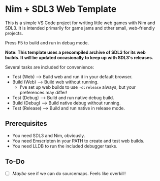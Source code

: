 
# Nim + SDL3 Web Template

This is a simple VS Code project for writing little web games with Nim and SDL3.
It is intended primarily for game jams and other small, web-friendly projects.

Press F5 to build and run in debug mode.

**Note: This template uses a precompiled archive of SDL3 for its web builds.
It will be updated occasionally to keep up with SDL3's releases.**

Several tasks are included for convenience:
- Test (Web) --> Build web and run it in your default browser.
- Build (Web) --> Build web without running.
  - I've set up web builds to use `-d:release` always, but your preferences may differ!
- Test (Debug) --> Build and run native debug build.
- Build (Debug) --> Build native debug without running.
- Test (Release) --> Build and run native in release mode.


## Prerequisites

- You need SDL3 and Nim, obviously.
- You need Emscripten in your PATH to create and test web builds.
- You need LLDB to run the included debugger tasks.


## To-Do

- [ ] _Maybe_ see if we can do sourcemaps. Feels like overkill!

